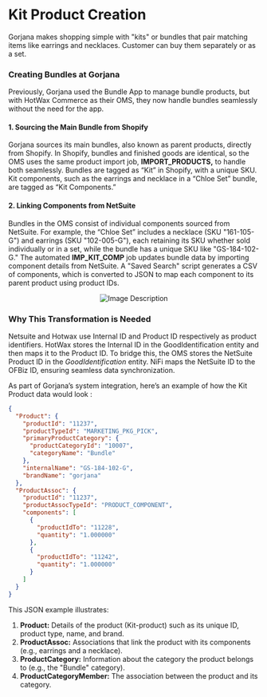 ﻿# <a name="_jvw8vlt8r96"></a>**Kit Product Creation** 
Gorjana makes shopping simple with "kits" or bundles that pair matching items like earrings and necklaces.   Customer can buy them separately or as a set.
### <a name="_5st0nlzeiktv"></a>**Creating Bundles at Gorjana**
Previously, Gorjana used the Bundle App to manage bundle products, but with HotWax Commerce as their OMS, they now handle bundles seamlessly without the need for the app.
#### <a name="_528yrqr0ttw5"></a>**1. Sourcing the Main Bundle from Shopify**
Gorjana sources its main bundles, also known as parent products, directly from Shopify. In Shopify, bundles and finished goods are identical, so the OMS uses the same product import job, **IMPORT\_PRODUCTS,** to handle both seamlessly. Bundles are tagged as “Kit” in Shopify, with a unique SKU. Kit components, such as the earrings and necklace in a “Chloe Set” bundle, are tagged as “Kit Components.”
#### <a name="_1t8otou35s5y"></a>**2. Linking Components from NetSuite**
Bundles in the OMS consist of individual components sourced from NetSuite. For example, the “Chloe Set” includes a necklace (SKU "161-105-G") and earrings (SKU "102-005-G"), each retaining its SKU whether sold individually or in a set, while the bundle has a unique SKU like "GS-184-102-G." The automated **IMP\_KIT\_COMP** job updates bundle data by importing component details from NetSuite. A "Saved Search" script generates a CSV of components, which is converted to JSON to map each component to its parent product using product IDs.
<p align="center">
  <img src="https://github.com/prachi872/oms-documentation-1/blob/implementations-pub/gorjana/.gitbook/assets/Kit_Product_Creation.jpeg?raw=true" alt="Image Description">
</p>

### **Why This Transformation is Needed**
Netsuite and Hotwax use Internal ID and Product ID respectively as product identifiers. HotWax stores the Internal ID in the GoodIdentification entity and then maps it to the Product ID. To bridge this, the OMS stores the NetSuite Product ID in the *GoodIdentification* entity. NiFi maps the NetSuite ID to the OFBiz ID, ensuring seamless data synchronization.

As part of Gorjana’s system integration, here’s an example of how the Kit Product data would look :

```json
{
  "Product": {
    "productId": "11237",
    "productTypeId": "MARKETING_PKG_PICK",
    "primaryProductCategory": {
      "productCategoryId": "10007",
      "categoryName": "Bundle"
    },
    "internalName": "GS-184-102-G",
    "brandName": "gorjana"
  },
  "ProductAssoc": {
    "productId": "11237",
    "productAssocTypeId": "PRODUCT_COMPONENT",
    "components": [
      {
        "productIdTo": "11228",
        "quantity": "1.000000"
      },
      {
        "productIdTo": "11242",
        "quantity": "1.000000"
      }
    ]
  }
}
```

This JSON example illustrates:

1. **Product:** Details of the product (Kit-product) such as its unique ID, product type, name, and brand.
1. **ProductAssoc:** Associations that link the product with its components (e.g., earrings and a necklace).
1. **ProductCategory:** Information about the category the product belongs to (e.g., the "Bundle" category).
1. **ProductCategoryMember:** The association between the product and its category.


## <a name="_9c59nrmeqhmd"></a>                         


